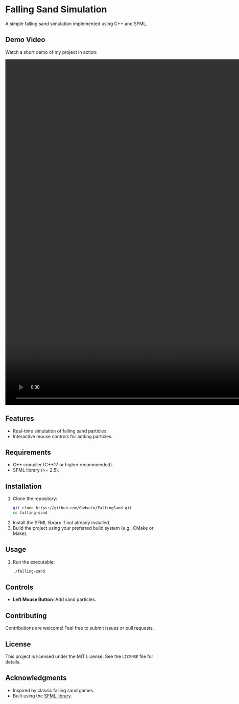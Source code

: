 # Falling Sand Simulation

A simple falling sand simulation implemented using C++ and SFML.

## Demo Video

Watch a short demo of my project in action:

<video width="1920" height="1080" controls>
  <source src="videos/fallingsand.mp4" type="video/mp4">
  Your browser does not support the video tag.
</video>


## Features
- Real-time simulation of falling sand particles.
- Interactive mouse controls for adding particles.

## Requirements
- C++ compiler (C++17 or higher recommended).
- SFML library (>= 2.5).

## Installation
1. Clone the repository:
   ```bash
   git clone https://github.com/Godvein/FallingSand.git
   cd falling-sand
   ```
2. Install the SFML library if not already installed.
3. Build the project using your preferred build system (e.g., CMake or Make).

## Usage
1. Run the executable:
   ```bash
   ./falling-sand
   ```

## Controls
- **Left Mouse Button**: Add sand particles.

## Contributing
Contributions are welcome! Feel free to submit issues or pull requests.

## License
This project is licensed under the MIT License. See the `LICENSE` file for details.

## Acknowledgments
- Inspired by classic falling sand games.
- Built using the [SFML library](https://www.sfml-dev.org/).

